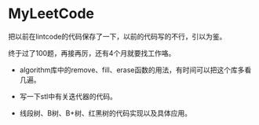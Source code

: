 # MyLeetCode

把以前在lintcode的代码保存了一下，以前的代码写的不行，引以为鉴。


终于过了100题，再接再厉，还有4个月就要找工作咯。

* algorithm库中的remove、fill、erase函数的用法，有时间可以把这个库多看几遍。

* 写一下stl中有关迭代器的代码。

* 线段树、B树、B+树、红黑树的代码实现以及具体应用。
